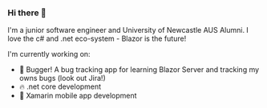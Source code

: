 ### Hi there 👋
I'm a junior software engineer and University of Newcastle AUS Alumni. I love the c# and .net eco-system - Blazor is the future!

I'm currently working on:
- 🐛 Bugger! A bug tracking app for learning Blazor Server and tracking my owns bugs (look out Jira!)
- 🔥 .net core development
- 📱 Xamarin mobile app development

<!--
**MitchellHub/MitchellHub** is a ✨ _special_ ✨ repository because its `README.md` (this file) appears on your GitHub profile.

Here are some ideas to get you started:

- 🔭 I’m currently working on ...
- 🌱 I’m currently learning ...
- 👯 I’m looking to collaborate on ...
- 🤔 I’m looking for help with ...
- 💬 Ask me about ...
- 📫 How to reach me: ...
- 😄 Pronouns: ...
- ⚡ Fun fact: ...
-->
